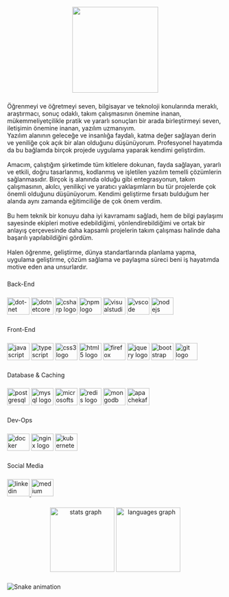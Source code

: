 <br clear="both">

<div align="center">
  <img height="200" src="https://media.licdn.com/dms/image/C5603AQGvtyU3EhFuOw/profile-displayphoto-shrink_200_200/0/1579585365977?e=1680739200&v=beta&t=myeEVY93cmy3CRHBtBCUd6tYGUTc8h815oScVw69Ask"  />
</div>

###

<p align="left">Öğrenmeyi ve öğretmeyi seven, bilgisayar ve teknoloji konularında meraklı, araştırmacı, sonuç odaklı, takım çalışmasının önemine inanan, mükemmeliyetçilikle pratik ve yararlı sonuçları bir arada birleştirmeyi seven, iletişimin önemine inanan, yazılım uzmanıyım.<br>Yazılım alanının geleceğe ve insanlığa faydalı, katma değer sağlayan derin ve yeniliğe çok açık bir alan olduğunu düşünüyorum. Profesyonel hayatımda da bu bağlamda birçok projede uygulama yaparak kendimi geliştirdim.<br><br>Amacım, çalıştığım şirketimde tüm kitlelere dokunan, fayda sağlayan, yararlı ve etkili, doğru tasarlanmış, kodlanmış ve işletilen yazılım temelli çözümlerin sağlanmasıdır. Birçok iş alanında olduğu gibi entegrasyonun, takım çalışmasının, akılcı, yenilikçi ve yaratıcı yaklaşımların bu tür projelerde çok önemli olduğunu düşünüyorum. Kendimi geliştirme fırsatı bulduğum her alanda aynı zamanda eğitimciliğe de çok önem verdim.<br><br>Bu hem teknik bir konuyu daha iyi kavramamı sağladı, hem de bilgi paylaşımı sayesinde ekipleri motive edebildiğimi, yönlendirebildiğimi ve ortak bir anlayış çerçevesinde daha kapsamlı projelerin takım çalışması halinde daha başarılı yapılabildiğini gördüm.<br><br>Halen öğrenme, geliştirme, dünya standartlarında planlama yapma, uygulama geliştirme, çözüm sağlama ve paylaşma süreci beni iş hayatımda motive eden ana unsurlardır.</p>

###

<p align="left">Back-End</p>

###

<div align="left">
  <img src="https://cdn.jsdelivr.net/gh/devicons/devicon/icons/dot-net/dot-net-original.svg" height="40" width="52" alt="dot-net logo"  />
  <img src="https://cdn.jsdelivr.net/gh/devicons/devicon/icons/dotnetcore/dotnetcore-original.svg" height="40" width="52" alt="dotnetcore logo"  />
  <img src="https://cdn.jsdelivr.net/gh/devicons/devicon/icons/csharp/csharp-original.svg" height="40" width="52" alt="csharp logo"  />
  <img src="https://cdn.jsdelivr.net/gh/devicons/devicon/icons/npm/npm-original-wordmark.svg" height="40" width="52" alt="npm logo"  />
  <img src="https://cdn.jsdelivr.net/gh/devicons/devicon/icons/visualstudio/visualstudio-plain.svg" height="40" width="52" alt="visualstudio logo"  />
  <img src="https://cdn.jsdelivr.net/gh/devicons/devicon/icons/vscode/vscode-original.svg" height="40" width="52" alt="vscode logo"  />
  <img src="https://cdn.jsdelivr.net/gh/devicons/devicon/icons/nodejs/nodejs-original.svg" height="40" width="52" alt="nodejs logo"  />
</div>

###

<p align="left">Front-End</p>

###

<div align="left">
  <img src="https://cdn.jsdelivr.net/gh/devicons/devicon/icons/javascript/javascript-original.svg" height="40" width="52" alt="javascript logo"  />
  <img src="https://cdn.jsdelivr.net/gh/devicons/devicon/icons/typescript/typescript-original.svg" height="40" width="52" alt="typescript logo"  />
  <img src="https://cdn.jsdelivr.net/gh/devicons/devicon/icons/css3/css3-original.svg" height="40" width="52" alt="css3 logo"  />
  <img src="https://cdn.jsdelivr.net/gh/devicons/devicon/icons/html5/html5-original.svg" height="40" width="52" alt="html5 logo"  />
  <img src="https://cdn.jsdelivr.net/gh/devicons/devicon/icons/firefox/firefox-original.svg" height="40" width="52" alt="firefox logo"  />
  <img src="https://cdn.jsdelivr.net/gh/devicons/devicon/icons/jquery/jquery-original.svg" height="40" width="52" alt="jquery logo"  />
  <img src="https://cdn.jsdelivr.net/gh/devicons/devicon/icons/bootstrap/bootstrap-original.svg" height="40" width="52" alt="bootstrap logo"  />
  <img src="https://cdn.jsdelivr.net/gh/devicons/devicon/icons/git/git-original.svg" height="40" width="52" alt="git logo"  />
</div>

###

<p align="left">Database & Caching</p>

###

<div align="left">
  <img src="https://cdn.jsdelivr.net/gh/devicons/devicon/icons/postgresql/postgresql-original.svg" height="40" width="52" alt="postgresql logo"  />
  <img src="https://cdn.jsdelivr.net/gh/devicons/devicon/icons/mysql/mysql-original.svg" height="40" width="52" alt="mysql logo"  />
  <img src="https://cdn.jsdelivr.net/gh/devicons/devicon/icons/microsoftsqlserver/microsoftsqlserver-plain.svg" height="40" width="52" alt="microsoftsqlserver logo"  />
  <img src="https://cdn.jsdelivr.net/gh/devicons/devicon/icons/redis/redis-original.svg" height="40" width="52" alt="redis logo"  />
  <img src="https://cdn.jsdelivr.net/gh/devicons/devicon/icons/mongodb/mongodb-original.svg" height="40" width="52" alt="mongodb logo"  />
  <img src="https://cdn.jsdelivr.net/gh/devicons/devicon/icons/apachekafka/apachekafka-original.svg" height="40" width="52" alt="apachekafka logo"  />
</div>

###

<p align="left">Dev-Ops</p>

###

<div align="left">
  <img src="https://cdn.jsdelivr.net/gh/devicons/devicon/icons/docker/docker-original.svg" height="40" width="52" alt="docker logo"  />
  <img src="https://cdn.jsdelivr.net/gh/devicons/devicon/icons/nginx/nginx-original.svg" height="40" width="52" alt="nginx logo"  />
  <img src="https://cdn.jsdelivr.net/gh/devicons/devicon/icons/kubernetes/kubernetes-plain.svg" height="40" width="52" alt="kubernetes logo"  />
</div>

###

<p align="left">Social Media</p>

###

<div align="left">
  <a href="https://www.linkedin.com/in/serkan-t-39749691/" target="_blank">
    <img src="https://raw.githubusercontent.com/maurodesouza/profile-readme-generator/master/src/assets/icons/social/linkedin/default.svg" width="52" height="40" alt="linkedin logo"  />
  </a>
  <a href="https://medium.com/@serkantopkan" target="_blank">
    <img src="https://raw.githubusercontent.com/maurodesouza/profile-readme-generator/master/src/assets/icons/social/medium/default.svg" width="52" height="40" alt="medium logo"  />
  </a>
</div>

###

<div align="center">
  <img src="https://github-readme-stats.vercel.app/api?hide_title=false&hide_rank=false&show_icons=true&include_all_commits=true&count_private=true&disable_animations=false&theme=dark&locale=en&hide_border=true&username=SerkanTopkan" height="150" alt="stats graph"  />
  <img src="https://github-readme-stats.vercel.app/api/top-langs?locale=en&hide_title=false&layout=compact&card_width=320&langs_count=5&theme=dark&hide_border=true&username=SerkanTopkan" height="150" alt="languages graph"  />
</div>

###

<img src="https://raw.githubusercontent.com/SerkanTopkan/SerkanTopkan/blob/output/snake.svg" alt="Snake animation" />

###
